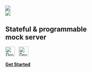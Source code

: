 <h1>
  <span style="display:none">Drosse</span>
  <img src="/_media/drosse-logo.svg">
  <br>
  <img src="/_media/drosse-title.svg">
</h1>

<h2>
  Stateful & programmable
  <br>
  mock server
</h2>

<div>
  <a target="_blank" title="Drosse on NPM" href="https://www.npmjs.com/package/@jota-one/drosse" style="margin-right:0.5rem"><img alt="Drosse on NPM" src="/_media/npm.svg" width="30px"></a>
  <a target="_blank" title="Drosse on GitHub" href="https://github.com/jota-one/drosse"><img title="Drosse on GitHub" src="/_media/gh.svg" width="30px"></a>
</div>

**[Get Started](#introduction)**
